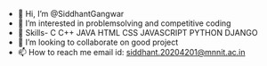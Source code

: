 - 👋 Hi, I’m @SiddhantGangwar
- 👀 I’m interested in problemsolving and competitive coding
- 🌱 Skills- C C++ JAVA HTML CSS JAVASCRIPT PYTHON DJANGO
- 💞️ I’m looking to collaborate on good project
- 📫 How to reach me email id: siddhant.20204201@mnnit.ac.in
